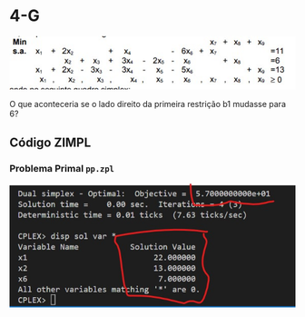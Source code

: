 # 4-G

![image](resources/ex.jpg)

O que aconteceria se o lado direito da primeira restrição b1 mudasse para
6?

## Código ZIMPL

### Problema Primal `pp.zpl`


![image](resources/sol-pp.jpg)
